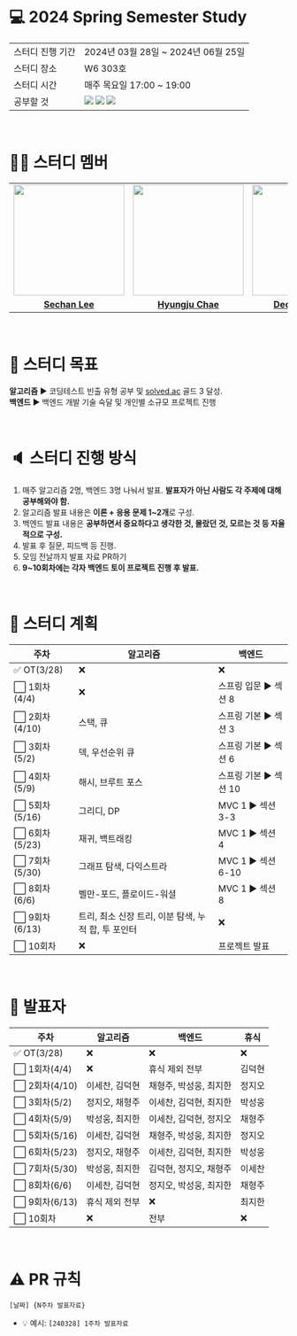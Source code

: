 # 💻 2024 Spring Semester Study
<table>
  <tr>
    <td>스터디 진행 기간</td>
    <td>2024년 03월 28일 ~ 2024년 06월 25일</td>
  </tr>
  <tr>
    <td>스터디 장소</td>
    <td>W6 303호</td>
  </tr>
  <tr>
    <td>스터디 시간</td>
    <td>매주 목요일 17:00 ~ 19:00
  </tr>
  <tr>
    <td>공부할 것</td>
    <td><img src="https://img.shields.io/badge/java-%23ED8B00.svg?style=for-the-badge&logo=openjdk&logoColor=black">
        <img src="https://img.shields.io/badge/spring-6DB33F?style=for-the-badge&logo=spring&logoColor=black">
        <img src="https://img.shields.io/badge/algorithm-00BCB4?style=for-the-badge&logo=thealgorithms&logoColor=black">
    </td>
  </tr>
</table>

<br>

# 👨‍🎓 스터디 멤버

<table>
 <tr>
    <td align="center"><a href="https://github.com/dryflowery"><img src="https://avatars.githubusercontent.com/dryflowery" width="200px;" alt=""></a></td>
    <td align="center"><a href="https://github.com/pleasedontsee12"><img src="https://avatars.githubusercontent.com/pleasedontsee12" width="200px;" alt=""></a></td>
    <td align="center"><a href="https://github.com/deokh01"><img src="https://avatars.githubusercontent.com/deokh01" width="200px;" alt=""></a></td>
    <td align="center"><a href="https://github.com/sungw00ng"><img src="https://avatars.githubusercontent.com/sungw00ng" width="200px;" alt=""></a></td>
  </tr>
  <tr>
    <td align="center"><a href="https://github.com/dryflowery"><b>Sechan Lee</b></a></td>
    <td align="center"><a href="https://github.com/pleasedontsee12"><b>Hyungju Chae</b></a></td>
    <td align="center"><a href="https://github.com/deokh01"><b>Deokhyeon Kim</b></a></td>
    <td align="center"><a href="https://github.com/sungw00ng"><b>Sungwoong Park</b></a></td>
  </tr>
</table>

<br>

# 💪 스터디 목표
**알고리즘** ▶️ 코딩테스트 빈출 유형 공부 및 [solved.ac](https://solved.ac/) 골드 3 달성.<br>
**백엔드** ▶️ 백엔드 개발 기술 숙달 및 개인별 소규모 프로젝트 진행

<br>

# 🔈 스터디 진행 방식
1. 매주 알고리즘 2명, 백엔드 3명 나눠서 발표. **발표자가 아닌 사람도 각 주제에 대해 공부해와야 함.**
2. 알고리즘 발표 내용은 **이론 + 응용 문제 1~2개**로 구성.
3. 백엔드 발표 내용은 **공부하면서 중요하다고 생각한 것, 몰랐던 것, 모르는 것 등 자율적으로 구성.**
4. 발표 후 질문, 피드백 등 진행.
5. 모임 전날까지 발표 자료 PR하기
6. **9~10회차에는 각자 백엔드 토이 프로젝트 진행 후 발표.**

<br>

# 📅 스터디 계획
|주차|알고리즘|백엔드|
|----|--------|---------|
|✅ OT(3/28)|❌|❌|
|⬜ 1회차(4/4)|❌|스프링 입문 ▶️ 섹션 8|
|⬜ 2회차(4/10)|스택, 큐|스프링 기본 ▶️ 섹션 3|
|⬜ 3회차(5/2)|덱, 우선순위 큐|스프링 기본 ▶️ 섹션 6|
|⬜ 4회차(5/9)|해시, 브루트 포스|스프링 기본 ▶️ 섹션 10|
|⬜ 5회차(5/16)|그리디, DP|MVC 1 ▶️ 섹션 3-3|
|⬜ 6회차(5/23)|재귀, 백트래킹|MVC 1 ▶️ 섹션 4|
|⬜ 7회차(5/30)|그래프 탐색, 다익스트라|MVC 1 ▶️ 섹션 6-10|
|⬜ 8회차(6/6)|벨만-포드, 플로이드-워셜|MVC 1 ▶️ 섹션 8|
|⬜ 9회차(6/13)|트리, 최소 신장 트리, 이분 탐색, 누적 합, 투 포인터|❌|
|⬜ 10회차|❌|프로젝트 발표|

<br>

# 📅 발표자
|주차|알고리즘|백엔드|휴식|
|----|--------|-----|---|
|✅ OT(3/28)|❌|❌|❌|
|⬜ 1회차(4/4)|❌|휴식 제외 전부|김덕현|
|⬜ 2회차(4/10)|이세찬, 김덕현|채형주, 박성웅, 최지한|정지오|
|⬜ 3회차(5/2)|정지오, 채형주|이세찬, 김덕현, 최지한|박성웅|
|⬜ 4회차(5/9)|박성웅, 최지한|이세찬, 김덕현, 정지오|채형주|
|⬜ 5회차(5/16)|이세찬, 김덕현|채형주, 박성웅, 최지한|정지오|
|⬜ 6회차(5/23)|정지오, 채형주|이세찬, 김덕현, 최지한|박성웅|
|⬜ 7회차(5/30)|박성웅, 최지한|김덕현, 정지오, 채형주|이세찬|
|⬜ 8회차(6/6)|이세찬, 김덕현|정지오, 박성웅, 최지한|채형주|
|⬜ 9회차(6/13)|휴식 제외 전부|❌|최지한|
|⬜ 10회차|❌|전부|❌|

<br>

# ⚠️ PR 규칙

```
[날짜] {N주차 발표자료} 
```

- 💡 예시: `[240328] 1주차 발표자료`
